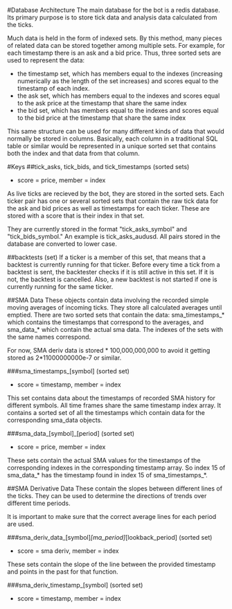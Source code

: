 #Database Architecture
The main database for the bot is a redis database.  Its primary purpose is to store tick data and analysis data calculated from the ticks.  

Much data is held in the form of indexed sets.  By this method, many pieces of related data can be stored together among multiple sets.  For example, for each timestamp there is an ask and a bid price.  Thus, three sorted sets are used to represent the data:

- the timestamp set, which has members equal to the indexes (increasing numerically as the length of the set increases) and scores equal to the timestamp of each index.  
- the ask set, which has members equal to the indexes and scores equal to the ask price at the timestamp that share the same index
- the bid set, which has members equal to the indexes and scores equal to the bid price at the timestamp that share the same index

This same structure can be used for many different kinds of data that would normally be stored in columns.  Basically, each column in a traditional SQL table or similar would be represented in a unique sorted set that contains both the index and that data from that column.  

#Keys
##tick_asks, tick_bids, and tick_timestamps (sorted sets)
- score = price, member = index

As live ticks are recieved by the bot, they are stored in the sorted sets.  Each ticker pair has one or several sorted sets that contain the raw tick data for the ask and bid prices as well as timestamps for each ticker.  These are stored with a score that is their index in that set.

They are currently stored in the format "tick_asks_symbol" and "tick_bids_symbol."  An example is tick_asks_audusd.  All pairs stored in the database are converted to lower case.  

##backtests (set)
If a ticker is a member of this set, that means that a backtest is currently running for that ticker.  Before every time a tick from a backtest is sent, the backtester checks if it is still active in this set.  If it is not, the backtest is cancelled.  Also, a new backtest is not started if one is currently running for the same ticker.   

##SMA Data
These objects contain data involving the recorded simple moving averages of incoming ticks.  They store all calculated averages until emptied.  There are two sorted sets that contain the data: sma_timestamps_* which contains the timestamps that correspond to the averages, and sma_data_* which contain the actual sma data.  The indexes of the sets with the same names correspond.

For now, SMA deriv data is stored * 100,000,000,000 to avoid it getting stored as 2*11000000000e-7 or similar.

###sma_timestamps_[symbol] (sorted set)
- score = timestamp, member = index

This set contains data about the timestamps of recorded SMA history for different symbols.  All time frames share the same timestamp index array.  It contains a sorted set of all the timestamps which contain data for the corresponding sma_data objects.  

###sma_data_[symbol]_[period] (sorted set)
- score = price, member = index

These sets contain the actual SMA values for the timestamps of the corresponding indexes in the corresponding timestamp array.  So index 15 of sma_data_* has the timestamp found in index 15 of sma_timestamps_*.  

##SMA Derivative Data
These contain the slopes between different lines of the ticks.  They can be used to determine the directions of trends over different time periods.  

It is important to make sure that the correct average lines for each period are used.  

###sma_deriv_data_[symbol]_[ma_period]_[lookback_period] (sorted set)
- score = sma deriv, member = index

These sets contain the slope of the line between the provided timestamp and points in the past for that function.  

###sma_deriv_timestamp_[symbol] (sorted set)
- score = timestamp, member = index